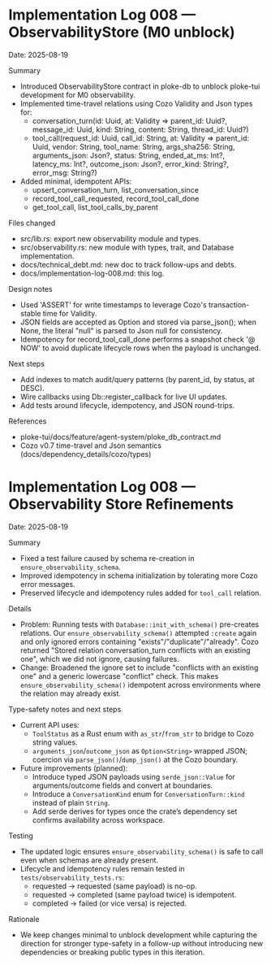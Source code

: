 # Implementation Log 008 — ObservabilityStore (M0 unblock)

Date: 2025-08-19

Summary
- Introduced ObservabilityStore contract in ploke-db to unblock ploke-tui development for M0 observability.
- Implemented time-travel relations using Cozo Validity and Json types for:
  - conversation_turn(id: Uuid, at: Validity => parent_id: Uuid?, message_id: Uuid, kind: String, content: String, thread_id: Uuid?)
  - tool_call(request_id: Uuid, call_id: String, at: Validity => parent_id: Uuid, vendor: String, tool_name: String, args_sha256: String, arguments_json: Json?, status: String, ended_at_ms: Int?, latency_ms: Int?, outcome_json: Json?, error_kind: String?, error_msg: String?)
- Added minimal, idempotent APIs:
  - upsert_conversation_turn, list_conversation_since
  - record_tool_call_requested, record_tool_call_done
  - get_tool_call, list_tool_calls_by_parent

Files changed
- src/lib.rs: export new observability module and types.
- src/observability.rs: new module with types, trait, and Database implementation.
- docs/technical_debt.md: new doc to track follow-ups and debts.
- docs/implementation-log-008.md: this log.

Design notes
- Used 'ASSERT' for write timestamps to leverage Cozo's transaction-stable time for Validity.
- JSON fields are accepted as Option<String> and stored via parse_json(); when None, the literal "null" is parsed to Json null for consistency.
- Idempotency for record_tool_call_done performs a snapshot check '@ NOW' to avoid duplicate lifecycle rows when the payload is unchanged.

Next steps
- Add indexes to match audit/query patterns (by parent_id, by status, at DESC).
- Wire callbacks using Db::register_callback for live UI updates.
- Add tests around lifecycle, idempotency, and JSON round-trips.

References
- ploke-tui/docs/feature/agent-system/ploke_db_contract.md
- Cozo v0.7 time-travel and Json semantics (docs/dependency_details/cozo/types)
# Implementation Log 008 — Observability Store Refinements

Date: 2025-08-19

Summary
- Fixed a test failure caused by schema re-creation in `ensure_observability_schema`.
- Improved idempotency in schema initialization by tolerating more Cozo error messages.
- Preserved lifecycle and idempotency rules added for `tool_call` relation.

Details
- Problem: Running tests with `Database::init_with_schema()` pre-creates relations. Our `ensure_observability_schema()` attempted `:create` again and only ignored errors containing "exists"/"duplicate"/"already". Cozo returned "Stored relation conversation_turn conflicts with an existing one", which we did not ignore, causing failures.
- Change: Broadened the ignore set to include "conflicts with an existing one" and a generic lowercase "conflict" check. This makes `ensure_observability_schema()` idempotent across environments where the relation may already exist.

Type-safety notes and next steps
- Current API uses:
  - `ToolStatus` as a Rust enum with `as_str`/`from_str` to bridge to Cozo string values.
  - `arguments_json`/`outcome_json` as `Option<String>` wrapped JSON; coercion via `parse_json()`/`dump_json()` at the Cozo boundary.
- Future improvements (planned):
  - Introduce typed JSON payloads using `serde_json::Value` for arguments/outcome fields and convert at boundaries.
  - Introduce a `ConversationKind` enum for `ConversationTurn::kind` instead of plain `String`.
  - Add serde derives for types once the crate’s dependency set confirms availability across workspace.

Testing
- The updated logic ensures `ensure_observability_schema()` is safe to call even when schemas are already present.
- Lifecycle and idempotency rules remain tested in `tests/observability_tests.rs`:
  - requested → requested (same payload) is no-op.
  - requested → completed (same payload twice) is idempotent.
  - completed → failed (or vice versa) is rejected.

Rationale
- We keep changes minimal to unblock development while capturing the direction for stronger type-safety in a follow-up without introducing new dependencies or breaking public types in this iteration.
